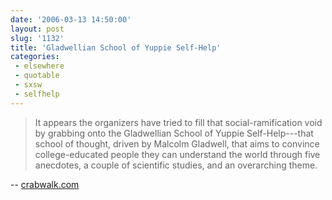 ```yaml
---
date: '2006-03-13 14:50:00'
layout: post
slug: '1132'
title: 'Gladwellian School of Yuppie Self-Help'
categories:
 - elsewhere
 - quotable
 - sxsw
 - selfhelp
---
```


> It appears the organizers have tried to fill that social-ramification void by grabbing onto the Gladwellian School of Yuppie Self-Help---that school of thought, driven by Malcolm Gladwell, that aims to convince college-educated people they can understand the world through five anecdotes, a couple of scientific studies, and an overarching theme. 

-- [crabwalk.com](http://crabwalk.com/2006/03/in-austin-at-sxsw/)
